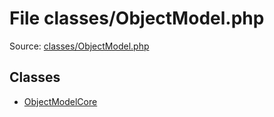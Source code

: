File classes/ObjectModel.php
=========

Source: [classes/ObjectModel.php](https://github.com/PrestaShop/PrestaShop/blob/1.5.1.0/classes/ObjectModel.php)


Classes
-------

* [ObjectModelCore](class.ObjectModelCore.md)

